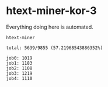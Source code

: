 # htext-miner-kor-3

Everything doing here is automated.

```
htext-miner

total: 5639/9855 (57.21968543886352%)

job0: 1019
job1: 1183
job2: 1108
job3: 1219
job4: 1110
```